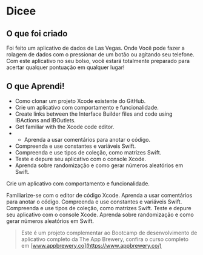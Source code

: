 # Dicee

## O que foi criado

Foi feito um aplicativo de dados de Las Vegas. Onde Você pode fazer a rolagem de dados com o pressionar de um botão ou agitando seu telefone. Com este aplicativo no seu bolso, você estará totalmente preparado para acertar qualquer pontuação em qualquer lugar!


## O que Aprendi!

* Como clonar um projeto Xcode existente do GitHub.
* Crie um aplicativo com comportamento e funcionalidade.
* Create links between the Interface Builder files and code using IBActions and IBOutlets.
* Get familiar with the Xcode code editor.
* * Aprenda a usar comentários para anotar o código.
* Compreenda e use constantes e variáveis Swift. 
* Compreenda e use tipos de coleção, como matrizes Swift.
* Teste e depure seu aplicativo com o console Xcode.
* Aprenda sobre randomização e como gerar números aleatórios em Swift.

Crie um aplicativo com comportamento e funcionalidade.

Familiarize-se com o editor de código Xcode. 
Aprenda a usar comentários para anotar o código.
Compreenda e use constantes e variáveis Swift. 
Compreenda e use tipos de coleção, como matrizes Swift.
Teste e depure seu aplicativo com o console Xcode.
Aprenda sobre randomização e como gerar números aleatórios em Swift.

>Este é um projeto complementar ao Bootcamp de desenvolvimento de aplicativo completo da The App Brewery, confira o curso completo em [www.appbrewery.co](https://www.appbrewery.co/)



